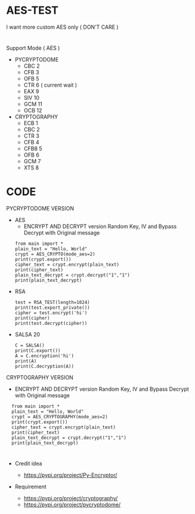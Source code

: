 # AES-TEST
I want more custom AES only ( DON'T CARE )
#
Support Mode ( AES )
* PYCRYPTODOME
  * CBC 2
  * CFB 3
  * OFB 5
  * CTR 6 ( current wait )
  * EAX 9
  * SIV 10
  * GCM 11
  * OCB 12
* CRYPTOGRAPHY
  * ECB 1
  * CBC 2
  * CTR 3
  * CFB 4
  * CFB8 5
  * OFB 6
  * GCM 7
  * XTS 8
# CODE

PYCRYPTODOME VERSION
 * AES
    * ENCRYPT AND DECRYPT version Random Key, IV and Bypass Decrypt with Original message
    ```
    from main import *
    plain_text = "Hello, World"
    crypt = AES_CRYPTO(mode_aes=2)
    print(crypt.export())
    cipher_text = crypt.encrypt(plain_text)
    print(cipher_text)
    plain_text_decrypt = crypt.decrypt("1","1")
    print(plain_text_decrypt)
    ```
 * RSA
   ```
   test = RSA_TEST(length=1024)
   print(test.export_private())
   cipher = test.encrypt('hi')
   print(cipher)
   print(test.decrypt(cipher))
 * SALSA 20
   ```
   C = SALSA()
   print(C.export())
   A = C.encryption('hi')
   print(A)
   print(C.decryption(A))
   ```
  CRYPTOGRAPHY VERSION
 * ENCRYPT AND DECRYPT version Random Key, IV and Bypass Decrypt with Original message
 ```
   from main import *
   plain_text = "Hello, World"
   crypt = AES_CRYPTOGRAPHY(mode_aes=2)
   print(crypt.export())
   cipher_text = crypt.encrypt(plain_text)
   print(cipher_text)
   plain_text_decrypt = crypt.decrypt("1","1")
   print(plain_text_decrypt)
   ```
#
* Credit idea
  * https://pypi.org/project/Py-Encryptor/

* Requirement
  * https://pypi.org/project/cryptography/
  * https://pypi.org/project/pycryptodome/
